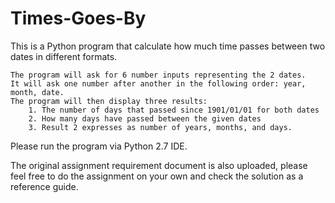 # Times-Goes-By

This is a Python program that calculate how much time passes between two dates in different formats.

    The program will ask for 6 number inputs representing the 2 dates. 
    It will ask one number after another in the following order: year, month, date.
    The program will then display three results:
        1. The number of days that passed since 1901/01/01 for both dates
        2. How many days have passed between the given dates
        3. Result 2 expresses as number of years, months, and days.

Please run the program via Python 2.7 IDE.

The original assignment requirement document is also uploaded, please feel free to do the assignment on your own and check the solution as a reference guide. 
